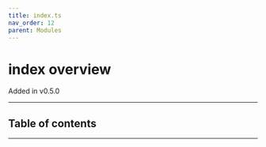```yaml
---
title: index.ts
nav_order: 12
parent: Modules
---
```


# index overview

Added in v0.5.0

---

<h2 class="text-delta">Table of contents</h2>

---
